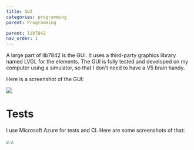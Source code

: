 ```yaml
---
title: GUI
categories: programming
parent: Programming

parent: lib7842
nav_order: 1
---
```


A large part of lib7842 is the GUI.  It uses a third-party graphics library named LVGL for the elements. The GUI is fully tested and developed on my computer using a simulator, so that I don't need to have a V5 brain handy.

Here is a screenshot of the GUI:

![]({{site.url}}/assets/images/image-20191115154625010.png)

# Tests

I use Microsoft Azure for tests and CI. Here are some screenshots of that:

<img src="{{site.url}}/assets/images/image-20191115154953636.png" style="zoom: 50%;" /> 
<img src="{{site.url}}/assets/images/image-20191115155031424.png" style="zoom: 50%;" />